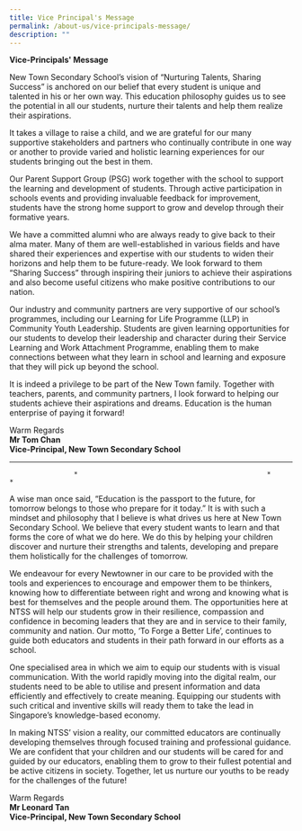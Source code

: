 ```yaml
---
title: Vice Principal's Message
permalink: /about-us/vice-principals-message/
description: ""
---
```

**Vice-Principals' Message**

New Town Secondary School’s vision of “Nurturing Talents, Sharing Success” is anchored on our belief that every student is unique and talented in his or her own way.  This education philosophy guides us to see the potential in all our students, nurture their talents and help them realize their aspirations.

It takes a village to raise a child, and we are grateful for our many supportive stakeholders and partners who continually contribute in one way or another to provide varied and holistic learning experiences for our students bringing out the best in them.

Our Parent Support Group (PSG) work together with the school to support the learning and development of students. Through active participation in schools events and providing invaluable feedback for improvement, students have the strong home support to grow and develop through their formative years. 

We have a committed alumni who are always ready to give back to their alma mater. Many of them are well-established in various fields and have shared their experiences and expertise with our students to widen their horizons and help them to be future-ready. We look forward to them “Sharing Success” through inspiring their juniors to achieve their aspirations and also become useful citizens who make positive contributions to our nation.    

Our industry and community partners are very supportive of our school’s programmes, including our Learning for Life Programme (LLP) in Community Youth Leadership. Students are given learning opportunities for our students to develop their leadership and character during their Service Learning and Work Attachment Programme, enabling them to make connections between what they learn in school and learning and exposure that they will pick up beyond the school.    

It is indeed a privilege to be part of the New Town family.  Together with teachers, parents, and community partners, I look forward to helping our students achieve their aspirations and dreams.   Education is the human enterprise of paying it forward!

Warm Regards<br>
**Mr Tom Chan**<br>
**Vice-Principal, New Town Secondary School**




-----------------------------------------------------------


					*                                               *                                                *

A wise man once said, “Education is the passport to the future, for tomorrow belongs to those who prepare for it today.” It is with such a mindset and philosophy that I believe is what drives us here at New Town Secondary School. We believe that every student wants to learn and that forms the core of what we do here. We do this by helping your children discover and nurture their strengths and talents, developing and prepare them holistically for the challenges of tomorrow.

We endeavour for every Newtowner in our care to be provided with the tools and experiences to encourage and empower them to be thinkers, knowing how to differentiate between right and wrong and knowing what is best for themselves and the people around them. The opportunities here at NTSS will help our students grow in their resilience, compassion and confidence in becoming leaders that they are and in service to their family, community and nation. Our motto, ‘To Forge a Better Life’, continues to guide both educators and students in their path forward in our efforts as a school. 

 One specialised area in which we aim to equip our students with is visual communication. With the world rapidly moving into the digital realm, our students need to be able to utilise and present information and data efficiently and effectively to create meaning. Equipping our students with such critical and inventive skills will ready them to take the lead in Singapore’s knowledge-based economy. 


In making NTSS’ vision a reality, our committed educators are continually developing themselves through focused training and professional guidance. We are confident that your children and our students will be cared for and guided by our educators, enabling them to grow to their fullest potential and be active citizens in society.
Together, let us nurture our youths to be ready for the challenges of the future!

Warm Regards<br>
**Mr Leonard Tan**<br>
**Vice-Principal, New Town Secondary School**
